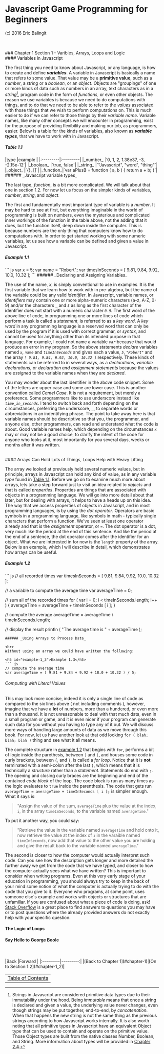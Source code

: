 # Javascript Game Programming for Beginners
(c) 2016 Eric Balingit  

<br>
<br>
### Chapter 1 Section 1 - Varibles, Arrays, Loops and Logic

<br>
#### Variables in Javascript

The first thing you need to know about Javascript, or any language, is how to
create and define _**variables**_.  A variable in Javascript is basically a
name that refers to some value.  That value may be a **primitive value**, such
as a _number_, a _string_ or a _boolean_, or an _object_.  Objects are
"groupings" of one or more kinds of data such as numbers in an array, text
characters as in a _string_[^1], program code in the form of _functions_, or
even other objects.  The reason we use variables is because we need to
do computations with things, and to do that we need to be able to refer to the
_values_ associated with those things that we wish to perform computations on.
 This is much easier to do if we can refer to those things by their _variable
name_.  Variable names, like many other concepts we will encounter in
programming, exist for the purpose of providing flexibility and making our job,
as programmers, easier.  Below is a table for the kinds of variables, also known
as _**variable types**_, that we have to work with in Javascript.

[^1]: Strings in Javascript are considered primitive data types due to their
immutability under the hood.  Being _immutable_ means that once a string is
declared and given a value, the underlying value never changes, even though
strings may be put together, end-to-end, by _concatenation_.  When that happens
the new string is not the same thing as the previous strings according to how
Javascript works internally.  It is also worth noting that all primitive types
in Javascript have an equivalent Object type that can be used to contain and
operate on the primitive value.  Those Object types are built from the native
classes Number, Boolean, and String.  More information about types will be
provided in [Chapter 2.4](#chapter-2_4).

<h5 id="table-1_1">Table 1.1</h5>
|type      |example   |
|:---------|:---------|
|_number_  |`0, 1, 2, 1.38e37, -3, -2.15e-12`|
|_boolean_ |`true, false`|
|_string_  |`"Javascript", "word", "thing"`|
|_object_  |`{}, []`|
|_function_|`var aPlusB = function ( a, b ) { return a + b; }`|
###### _Javascript variable types_

The last type, _function_, is a bit more complicated.  We will talk about that
one in section 1.2.  For now let us focus on the simpler kinds of variables,
_number_, _string_, and _object_.

The first and fundamentally most important type of variable is a _number_.  It
may be hard to see at first, but everything imaginable in the world of
programming is built on numbers, even the mysterious and complicated inner
workings of the function in the table above, not the adding that it does, but
the function itself, deep down inside the computer.  This is because numbers are
the only thing that computers know how to do computations with.  In order to get
started working with some numeric variables, let us see how a variable can be
defined and given a value in Javascript.

<h5 id="example-1_1">Example 1.1</h5>
``` js
var x = 5;
var name = "Robert";
var timesInSeconds = [ 9.81, 9.84, 9.92, 10.0, 10.32 ];
```
###### _Declaring and Assigning Variables_

The use of the name, _x_, is simply conventional to use in examples.  It is the
first variable that we learn how to work with in pre-algebra, but the name of
the variable could be any valid _identifier_.  In Javascript, variable names,
or _identifiers_ may contain one or more alpha-numeric characters (a-z, A-Z,
0-9) and/or the characters *`_`* and *`$`* as long as the first character of the
identifier does not start with a numeric character *`0-9`*.  The first word of
the above line of code, in programming one or more lines of code which perform a
task is called a _statement_, is referred to as a _key word_.  A _key word_ in
any programming language is a reserved word that can only be used by the program
if it is used with correct grammar, or _syntax_, and cannot be used for anything
other than its intended purpose in that language.  For example, I could not name
a variable *`var`* because that would produce an error in my program.  So the
above statements _declare_ variables named *`x`*, *`name`* and *`timeInSeconds`*
and gives each a value, *`5`*, *`"Robert"`* and the array *`[ 9.81, 9.84, 9.92,
10.0, 10.32 ]`* respectively.  These kinds of statements can be referred to in
several ways, as a _declarations_, _variable declarations_, or _declaration and
assignment statements_ because the values are _assigned_ to the variable names
when they are _declared_.

You may wonder about the last identifier in the above code snippet.  Some of the
letters are upper case and some are lower case.  This is another convention
called _Camel Case_.  It is not a requirement, but merely a preference.  Some
programmers like to use underscore instead like *`time_in_seconds`*.  I tend to
switch back and forth depending on the circumstances, preferring the underscore,
*`_`*, to separate words or abbreviations in an indentifying phrase.  The point
to take away here is that variable names should be descriptive so that you, the
programmer, and anyone else, other programmers, can read and understand what the
code is about.  Good variable names help, which depending on the circumstances
*`x`* may or may not be a good choice, to clarify the intent of the code for
anyone who looks at it, most importantly for you several days, weeks or months
after it was written.

<br>
#### Arrays Can Hold Lots of Things, Loops Help with Heavy Lifting

The array we looked at previously held several numeric values, but in principle,
arrays in Javascript can hold any kind of value, as in any variable _type_ found
in <a class="local" href="#table-1_1">Table 1.1</a>.  Before we go on to examine
much more about arrays, lets take a step forward just to visit an idea related
to _objects_ and that is called *_properties_*.  Properties are things that are
associated with objects in a programming language.  We will go into more detail
about that later, but for dealing with arrays, it helps to have a heads up on
this idea.  The way that we access properties of objects in Javascript, and in
most programming languages, is by using the *_dot operator_*.  Operators are
basic symbols in a programming language, like symbols in math - typically single
characters that perform a function.  We've seen at least one operator already
and that is the _assignment_ operator, or `=`.  The dot operator is a dot, very
much like the period at the end of this sentence.  And like the period at the
end of a sentence, the dot operator comes after the identifier for an object.
 What we are interested in for now is the `length` property of the array.  Below
is an example, which I will describe in detail, which demonstrates how arrays
can be useful.

<h5 id="example-1_2">Example 1.2</h5>
``` js
// all recorded times
var timesInSeconds = [ 9.81, 9.84, 9.92, 10.0, 10.32 ];

// a variable to compute the average time
var averageTime = 0;

// sum all of the recorded times
for ( var i = 0; i < timeInSeconds.length; i++ ) {
    averageTime = averageTime + timeInSeconds [ i ];
}

// compute the average
averageTime = averageTime / timeInSeconds.length;

// display the result
println ( "The average time is " + averageTime );
```
###### _Using Arrays to Process Data_

<br>
Without using an array we could have written the following:

<h5 id="example-1_3">Example 1.3</h5>
``` js
// compute the average time
var averageTime = ( 9.81 + 9.84 + 9.92 + 10.0 + 10.32 ) / 5;
```
###### _Computing with Literal Values_

This may look more concise, indeed it is only a single line of code as compared
to the six lines above ( not including comments ), however, imagine that we
have a **lot** of numbers, more than a hundered, or even more than a thousand.
 It is not unreasonable to deal with that much data, even in a small program or
game, and it is even nicer if your program can generate such data for you
without you having to type any of it out.  We will discuss more ways of handling
large amounts of data as we move through this book.  For now, let us have
another look at that odd looking `for ( blah; blah; blah )` thing and see what
it all means.

The complete structure in <a class="local" href="#example-1_2">example 1.2</a>
that begins with `for`, performs a bit of logic inside the parethesis, between
`(` and `)`, and houses some code in curly brackets, between `{`, and `}`, is
called a *_for loop_*.  Notice that it is **not** terminated with a semi-colon
after the last `}`, which means that it is technically a _structure_ rather than
a _statement_.  Statements do end with `;`.  The opening and closing curly
braces are the beginning and end of the contained _code block_ of the loop.  The
code block is run as many times as the logic evaluates to `true` inside the
parenthesis.  The code that gets run `averageTime = averageTime + timeInSeconds
[ i ];` is simpler enough.  What it says is:

> "Assign the value of the sum, `averageTime` plus the value at the index, `i`,
in the array `timeInSeconds`, to the variable named `averageTime`."

<p class="no-indent">To put it another way, you could say:</p>

> "Retrieve the value in the variable named `averageTime` and hold onto it, now
retrieve the value at the index of `i` in the varaible named `timeInSeconds`,
now add that value to the other value you are holding and give the result back
to the variable named `averageTime`."

The second is closer to how the computer would actually interpret such code.
Can you see how the description gets longer and more detailed the further away
we get from the code that we have typed, and closer to how the computer actually
sees what we have written?  This is important to consider when writing programs.
Even at this very early stage of your education in programming, you should
always try to keep in the back of your mind some notion of what the computer is
actually trying to do with the code that you give to it.  Everyone who programs,
at some point, uses someone else's example and works with objects or structures
that are unfamiliar.  If you are confused about what a piece of code is doing,
ask!  <a class="external" href="http://stackoverflow.com/">Stack Overflow</a>
is a great place to find answers to questions you may have or to post questions
where the already provided answers do not exactly help with your specific
question.

#### The Logic of Loops



#### Say Hello to George Boole

<br>
<br>
|Back      |Forward   |
|:---------|---------:|
|[Back to Chapter 1](#chapter-1)|[On to Section 1.2](#chapter-1_2)|

|          |
|:--------:|
|[Table of Contents](#TOC)